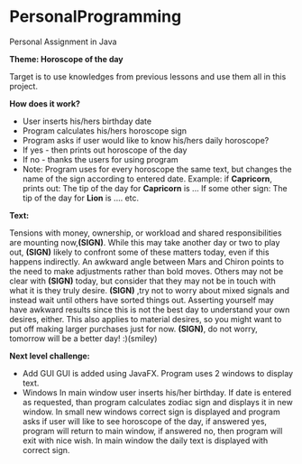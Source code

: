 # PersonalProgramming
Personal Assignment in Java

**Theme: Horoscope of the day** 

Target is to use knowledges from previous lessons and use them all in this project.

**How does it work?**
* User inserts his/hers birthday date
* Program calculates his/hers horoscope sign
* Program asks if user would like to know his/hers daily horoscope?
* If yes - then prints out horoscope of the day
* If no - thanks the users for using program
* Note: Program uses for every horoscope the same text, but changes the name of the sign according to entered date.
  Example: if **Capricorn**, prints out: The tip of the day for **Capricorn** is ...
  If some other sign: The tip of the day for **Lion** is .... etc.

**Text:**

Tensions with money, ownership, or workload and shared responsibilities are 
mounting now,**(SIGN)**. While this may take another day or two to play out, 
**(SIGN)** likely to confront some of these matters today, even if this happens 
indirectly. An awkward angle between Mars and Chiron points to the need to 
make adjustments rather than bold moves. Others may not be clear with **(SIGN)** 
today, but consider that they may not be in touch with what it is they truly 
desire. **(SIGN)** ,try not to worry about mixed signals and instead wait until others 
have sorted things out. Asserting yourself may have awkward results since 
this is not the best day to understand your own desires, either. This also 
applies to material desires, so you might want to put off making larger purchases
just for now. **(SIGN)**, do not worry, tomorrow will be a better day! :)(smiley)

**Next level challenge:**
* Add GUI
GUI is added using JavaFX. Program uses 2 windows to display text. 
* Windows
In main window user inserts his/her birthday. If date is entered as requested, than program calculates zodiac sign and displays it in new window. In small new windows correct sign is displayed and program asks if user will like to see horoscope of the day, if answered yes, program will return to main window, if answered no, then program will exit with nice wish. In main window the daily text is displayed with correct sign.



  
 
